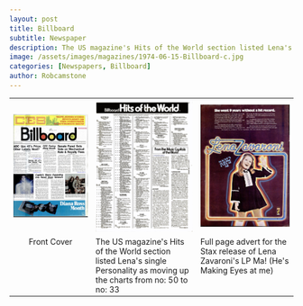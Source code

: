 ```yaml
---
layout: post
title: Billboard
subtitle: Newspaper
description: The US magazine's Hits of the World section listed Lena's single Personality as moving up the charts from no. 50 to no. 33. Plus a full page advert for the Stax release of Lena Zavaroni's LP Ma! (He's Making Eyes at me).
image: /assets/images/magazines/1974-06-15-Billboard-c.jpg
categories: [Newspapers, Billboard]
author: Robcamstone
---
```


<table>
<tr>
<td><a style="cursor: zoom-in;" href="/assets/images/magazines/1974-06-15-Billboard-a.jpg"><img src="/assets/images/magazines/1974-06-15-Billboard-a.jpg"></a></td>
<td><a style="cursor: zoom-in;" href="/assets/images/magazines/1974-06-15-Billboard-b.png"><img src="/assets/images/magazines/1974-06-15-Billboard-b.png"></a></td>
<td><a style="cursor: zoom-in;" href="/assets/images/magazines/1974-06-15-Billboard-c.jpg"><img src="/assets/images/magazines/1974-06-15-Billboard-c.jpg"></a></td>
</tr>

<tr style="vertical-align:top;">
<td style="text-align: center;">Front Cover</td>
<td>The US magazine's Hits of the World section listed Lena's single Personality as moving up the charts from no: 50 to no: 33</td>
<td>Full page advert for the Stax release of Lena Zavaroni's LP Ma! (He's Making Eyes at me)</td>
</tr>
</table>

